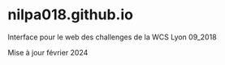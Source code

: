 # nilpa018.github.io

Interface pour le web des challenges de la WCS Lyon 09_2018

Mise à jour février 2024